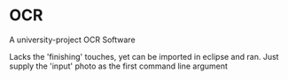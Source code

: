 # OCR
A university-project OCR Software

Lacks the 'finishing' touches, yet can be imported in eclipse and ran. 
Just supply the 'input' photo as the first command line argument
